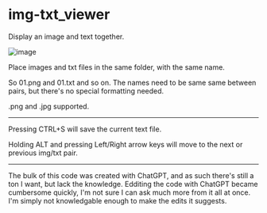 # img-txt_viewer
Display an image and text together.

![image](https://user-images.githubusercontent.com/70049990/220435126-eff640d3-0700-471f-9800-f9861e39aedf.png)

Place images and txt files in the same folder, with the same name.

So 01.png and 01.txt and so on. The names need to be same same between pairs, but there's no special formatting needed.

.png and .jpg supported.

__________

Pressing CTRL+S will save the current text file.

Holding ALT and pressing Left/Right arrow keys will move to the next or previous img/txt pair.

__________

The bulk of this code was created with ChatGPT, and as such there's still a ton I want, but lack the knowledge. 
Edditing the code with ChatGPT became cumbersome quickly, I'm not sure I can ask much more from it all at once. I'm simply not knowledgable enough to make the edits it suggests.
